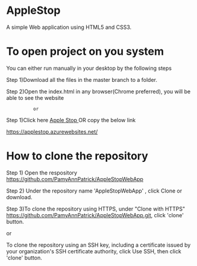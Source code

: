 # AppleStop
A simple Web application using HTML5 and CSS3.

# To open project on you system


You can either run manually in your desktop by the following steps


Step 1)Download all the files in the master branch to a folder.

Step 2)Open the index.html in any browser(Chrome preferred), you will be able to see the website

              or
              
Step 1)Click here <a href="https://applestop.azurewebsites.net" target="_blank" rel="noopener noreferrer"> Apple Stop </a> OR copy the below link


https://applestop.azurewebsites.net/

# How to clone the repository

Step 1) Open the respository https://github.com/PamyAnnPatrick/AppleStopWebApp


Step 2) Under the repository name 'AppleStopWebApp' , click Clone or download.


Step 3)To clone the repository using HTTPS, under "Clone with HTTPS" https://github.com/PamyAnnPatrick/AppleStopWebApp.git, click 'clone' button. 


or


To clone the repository using an SSH key, including a certificate issued by your organization's SSH certificate authority, click Use SSH, then click 'clone' button.

